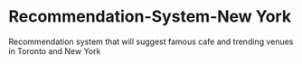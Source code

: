 # Recommendation-System-New York
Recommendation system that will suggest famous cafe and trending venues in Toronto and New York
